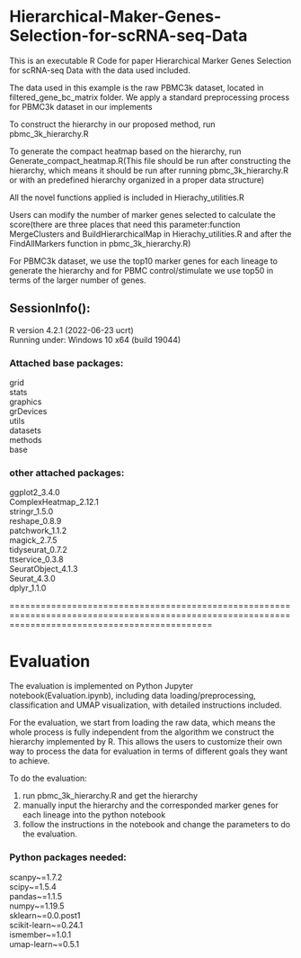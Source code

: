 # Hierarchical-Maker-Genes-Selection-for-scRNA-seq-Data
This is an executable R Code for paper Hierarchical Marker Genes Selection for scRNA-seq Data with the data used included.

The data used in this example is the raw PBMC3k dataset, located in filtered_gene_bc_matrix folder. We apply a standard preprocessing process for PBMC3k dataset in our implements

To construct the hierarchy in our proposed method, run pbmc_3k_hierarchy.R

To generate the compact heatmap based on the hierarchy, run Generate_compact_heatmap.R(This file should be run after constructing the hierarchy, which means it should be run after running pbmc_3k_hierarchy.R or with an predefined hierarchy organized in a proper data structure)

All the novel functions applied is included in Hierachy_utilities.R 

Users can modify the number of marker genes selected to calculate the score(there are three places that need this parameter:function MergeClusters and BuildHierarchicalMap in Hierachy_utilities.R and after the FindAllMarkers function in pbmc_3k_hierarchy.R)

For PBMC3k dataset, we use the top10 marker genes for each lineage to generate the hierarchy and for PBMC control/stimulate we use top50 in terms of the larger number of genes.

## SessionInfo():

R version 4.2.1 (2022-06-23 ucrt)\
Running under: Windows 10 x64 (build 19044)

### Attached base packages:

grid\
stats\
graphics\
grDevices\
utils\
datasets\
methods\
base

### other attached packages:

ggplot2_3.4.0\
ComplexHeatmap_2.12.1\
stringr_1.5.0\
reshape_0.8.9\
patchwork_1.1.2\
magick_2.7.5\
tidyseurat_0.7.2\
ttservice_0.3.8\
SeuratObject_4.1.3\
Seurat_4.3.0\
dplyr_1.1.0


===================================================================================================================================================
# Evaluation
The evaluation is implemented on Python Jupyter notebook(Evaluation.ipynb), including data loading/preprocessing, classification and UMAP visualization, with detailed instructions included.

For the evaluation, we start from loading the raw data, which means the whole process is fully independent from the algorithm we construct the hierarchy implemented by R. This allows the users to customize their own way to process the data for evaluation in terms of different goals they want to achieve. 

To do the evaluation:

1. run pbmc_3k_hierarchy.R and get the hierarchy
2. manually input the hierarchy and the corresponded marker genes for each lineage into the python notebook
3. follow the instructions in the notebook and change the parameters to do the evaluation.

### Python packages needed:

scanpy~=1.7.2\
scipy~=1.5.4\
pandas~=1.1.5\
numpy~=1.19.5\
sklearn~=0.0.post1\
scikit-learn~=0.24.1\
ismember~=1.0.1\
umap-learn~=0.5.1
